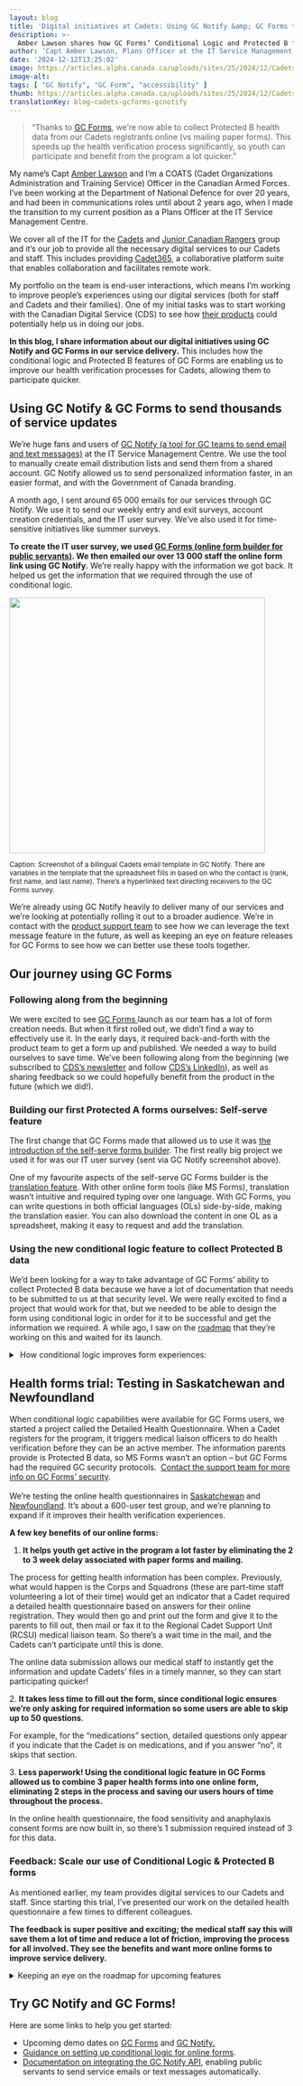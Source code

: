 ```yaml
---
layout: blog
title: 'Digital initiatives at Cadets: Using GC Notify &amp; GC Forms to improve user experiences'
description: >-
  Amber Lawson shares how GC Forms’ Conditional Logic and Protected B features speed up the processing of Cadets’ health files, enabling quicker participation.
author: 'Capt Amber Lawson, Plans Officer at the IT Service Management Centre, Canadian Armed Forces (CAF)'
date: '2024-12-12T13:25:02'
image: https://articles.alpha.canada.ca/uploads/sites/25/2024/12/CadetsGCForms_PostCadetsGCForms_Blog_Post_3-2.jpg
image-alt: 
tags: [ "GC Notify", "GC Form", "accessibility" ]
thumb: https://articles.alpha.canada.ca/uploads/sites/25/2024/12/CadetsGCForms_PostCadetsGCForms_Blog_Post_3-2.jpg
translationKey: blog-cadets-gcforms-gcnotify
---
```


<blockquote class="wp-block-quote is-layout-flow wp-block-quote-is-layout-flow">
<p>“Thanks to <a href="https://articles.alpha.canada.ca/forms-formulaires/?utm_source=EN_CadetsBlog2024&amp;utm_medium=Blog+Post&amp;utm_campaign=forms_blogs" target="_blank" rel="noreferrer noopener">GC Forms</a>, we’re now able to collect Protected B health data from our Cadets registrants online (vs mailing paper forms). This speeds up the health verification process significantly, so youth can participate and benefit from the program a lot quicker.”</p>
</blockquote>



<p>My name’s Capt <a href="https://www.linkedin.com/in/amber-lawson-b03691113/" target="_blank" rel="noreferrer noopener">Amber Lawson</a> and I’m a COATS (Cadet Organizations Administration and Training Service) Officer in the Canadian Armed Forces. I’ve been working at the Department of National Defence for over 20 years, and had been in communications roles until about 2 years ago, when I made the transition to my current position as a Plans Officer at the IT Service Management Centre.&nbsp;</p>



<p>We cover all of the IT for the <a href="https://www.canada.ca/en/department-national-defence/services/cadets-junior-canadian-rangers/cadets.html" target="_blank" rel="noreferrer noopener">Cadets</a> and <a href="https://www.canada.ca/en/department-national-defence/services/cadets-junior-canadian-rangers/junior-canadian-rangers.html" target="_blank" rel="noreferrer noopener">Junior Canadian Rangers</a> group and it’s our job to provide all the necessary digital services to our Cadets and staff. This includes providing <a href="https://www.canada.ca/en/department-national-defence/services/cadets-junior-canadian-rangers/cadets/cadet-o365.html" target="_blank" rel="noreferrer noopener">Cadet365</a>, a collaborative platform suite that enables collaboration and facilitates remote work.&nbsp;</p>



<p>My portfolio on the team is end-user interactions, which means I’m working to improve people’s experiences using our digital services (both for staff and Cadets and their families). One of my initial tasks was to start working with the Canadian Digital Service (CDS) to see how <a href="https://digital.canada.ca/" target="_blank" rel="noreferrer noopener">their products</a> could potentially help us in doing our jobs.</p>



<p><strong>In this blog, I share information about our digital initiatives using GC Notify and GC Forms in our service delivery.</strong> This includes how the conditional logic and Protected B features of GC Forms are enabling us to improve our health verification processes for Cadets, allowing them to participate quicker.</p>



<h2 class="wp-block-heading" id="h-using-gc-notify-amp-gc-forms-to-send-thousands-of-service-updates"><strong>Using GC Notify &amp; GC Forms to send thousands of service updates</strong></h2>



<p>We’re huge fans and users of <a href="https://notification.canada.ca/home?utm_source=EN_CadetsBlog2024&amp;utm_medium=Blog+Post&amp;utm_campaign=CDS_Blogs" target="_blank" rel="noreferrer noopener">GC Notify (a tool for GC teams to send email and text messages)</a> at the IT Service Management Centre. We use the tool to manually create email distribution lists and send them from a shared account. GC Notify allowed us to send personalized information faster, in an easier format, and with the Government of Canada branding.&nbsp;</p>



<p>A month ago, I sent around 65 000 emails for our services through GC Notify. We use it to send our weekly entry and exit surveys, account creation credentials, and the IT user survey. We’ve also used it for time-sensitive initiatives like summer surveys.</p>



<p><strong>To create the IT user survey, we used </strong><a href="https://articles.alpha.canada.ca/forms-formulaires/?utm_source=EN_CadetsBlog2024&amp;utm_medium=Blog+Post&amp;utm_campaign=forms_blogs" target="_blank" rel="noreferrer noopener"><strong>GC Forms (online form builder for public servants)</strong></a><strong>. We then emailed our over 13 000 staff the online form link using GC Notify.</strong> We&#8217;re really happy with the information we got back. It helped us get the information that we required through the use of conditional logic. &nbsp;</p>


<img loading="lazy" decoding="async" width="499" height="813" src="https://articles.alpha.canada.ca/uploads/sites/25/2024/12/Survey-Capture-for-CDS-1.png" alt="" class="wp-image-2321" style="width: 453px;height: auto;max-width: 100%;" srcset="https://articles.alpha.canada.ca/uploads/sites/25/2024/12/Survey-Capture-for-CDS-1.png 499w, https://articles.alpha.canada.ca/uploads/sites/25/2024/12/Survey-Capture-for-CDS-1-184x300.png 184w" sizes="auto, (max-width: 499px) 100vw, 499px" />


<p style="font-size:12px">Caption: Screenshot of a bilingual Cadets email template in GC Notify. There are variables in the template that the spreadsheet fills in based on who the contact is (rank, first name, and last name). There’s a hyperlinked text directing receivers to the GC Forms survey.</p>



<p>We’re already using GC Notify heavily to deliver many of our services and we&#8217;re looking at potentially rolling it out to a broader audience. We’re in contact with the <a href="https://notification.canada.ca/contact?utm_source=EN_CadetsBlog2024&amp;utm_medium=Blog+Post&amp;utm_campaign=CDS_Blogs" target="_blank" rel="noreferrer noopener">product support team</a> to see how we can leverage the text message feature in the future, as well as keeping an eye on feature releases for GC Forms to see how we can better use these tools together.</p>



<h2 class="wp-block-heading" id="h-our-journey-using-gc-forms"><strong>Our journey using GC Forms</strong></h2>



<h3 class="wp-block-heading" id="h-following-along-from-the-beginning"><strong>Following along from the beginning</strong></h3>



<p>We were excited to see <a href="https://articles.alpha.canada.ca/forms-formulaires/?utm_source=EN_CadetsBlog2024&amp;utm_medium=Blog+Post&amp;utm_campaign=forms_blogs" target="_blank" rel="noreferrer noopener">GC Forms </a>launch as our team has a lot of form creation needs. But when it first rolled out, we didn’t find a way to effectively use it. In the early days, it required back-and-forth with the product team to get a form up and published. We needed a way to build ourselves to save time. We’ve been following along from the beginning (we subscribed to <a href="https://us15.campaign-archive.com/home/?u=729a207773f7324e217a1d945&amp;id=eb357181d2" target="_blank" rel="noreferrer noopener">CDS’s newsletter</a> and follow <a href="https://www.linkedin.com/company/cds-snc/" target="_blank" rel="noreferrer noopener">CDS’s LinkedIn</a>), as well as sharing feedback so we could hopefully benefit from the product in the future (which we did!).</p>



<h3 class="wp-block-heading" id="h-building-our-first-protected-a-forms-ourselves-self-serve-feature"><strong>Building our first Protected A forms ourselves: Self-serve feature</strong></h3>



<p>The first change that GC Forms made that allowed us to use it was <a href="https://articles.alpha.canada.ca/forms-formulaires/features/?utm_source=EN_CadetsBlog2024&amp;utm_medium=Blog+Post&amp;utm_campaign=forms_blogs" target="_blank" rel="noreferrer noopener">the introduction of the self-serve forms builder</a>. The first really big project we used it for was our IT user survey (sent via GC Notify screenshot above).</p>



<p>One of my favourite aspects of the self-serve GC Forms builder is the <a href="https://articles.alpha.canada.ca/forms-formulaires/features/" target="_blank" rel="noreferrer noopener">translation feature</a>. With other online form tools (like MS Forms), translation wasn’t intuitive and required typing over one language. With GC Forms, you can write questions in both official languages (OLs) side-by-side, making the translation easier. You can also download the content in one OL as a spreadsheet, making it easy to request and add the translation.</p>



<h3 class="wp-block-heading" id="h-using-the-new-conditional-logic-feature-to-collect-protected-b-data"><strong>Using the new conditional logic feature to collect Protected B data</strong></h3>



<p>We&#8217;d been looking for a way to take advantage of GC Forms’ ability to collect Protected B data because we have a lot of documentation that needs to be submitted to us at that security level. We were really excited to find a project that would work for that, but we needed to be able to design the form using conditional logic in order for it to be successful and get the information we required. A while ago, I saw on the <a href="https://trello.com/b/napn8wCR/gc-forms-strategic-roadmap-en" target="_blank" rel="noreferrer noopener">roadmap</a> that they’re working on this and waited for its launch.</p>



<details class="wp-block-cds-snc-accordion"><summary>&nbsp;How conditional logic improves form experiences:</summary>
<p>Conditional logic changes what people see when they fill out a form, depending on their previous answers. This improves the experience, especially when the form is long or complex. Splitting online forms into multiple pages and applying conditional rules can help make it easier and quicker to fill out. This means it’s possible to ask some questions only when relevant or to route people down different paths. As a result, the quality of data collected often also improves.</p>



<p><a href="https://articles.alpha.canada.ca/forms-formulaires/setting-up-form-logic/?utm_source=EN_CadetsBlog2024&amp;utm_medium=Blog+Post&amp;utm_campaign=forms_blogs#h-applying-display-logic-to-a-form" target="_blank" rel="noreferrer noopener"><strong>Learn more about setting up a form with conditional logic.</strong></a></p>
</details>



<h2 class="wp-block-heading" id="h-health-forms-trial-testing-in-saskatchewan-and-newfoundland"><strong>Health forms trial: Testing in Saskatchewan and Newfoundland</strong></h2>



<p class="has-medium-font-size">When conditional logic capabilities were available for GC Forms users, we started a project called the Detailed Health Questionnaire. When a Cadet registers for the program, it triggers medical liaison officers to do health verification before they can be an active member. The information parents provide is Protected B data, so MS Forms wasn’t an option – but GC Forms had the required GC security protocols.&nbsp;&nbsp;<a href="https://forms-formulaires.alpha.canada.ca/en/contact" target="_blank" rel="noreferrer noopener">Contact the support team for more info on GC Forms’ security</a>.<br><br>We’re testing the online health questionnaires in <a href="https://forms-formulaires.alpha.canada.ca/en/id/cm0zc62eo00d56ci6awl6dgk9" target="_blank" rel="noreferrer noopener">Saskatchewan</a> and <a href="https://forms-formulaires.alpha.canada.ca/en/id/cm10tstop00h36ci68ifj8h96" target="_blank" rel="noreferrer noopener">Newfoundland</a>. It’s about a 600-user test group, and we’re planning to expand if it improves their health verification experiences.</p>



<p class="has-medium-font-size"><strong>A few key benefits of our online forms:</strong> </p>



<ol class="wp-block-list">
<li><strong>It helps youth get active in the program a lot faster by eliminating the 2 to 3 week delay associated with paper forms and mailing.</strong>&nbsp;</li>
</ol>



<p class="has-medium-font-size">The process for getting health information has been complex. Previously, what would happen is the Corps and Squadrons (these are part-time staff volunteering a lot of their time) would get an indicator that a Cadet required a detailed health questionnaire based on answers for their online registration. They would then go and print out the form and give it to the parents to fill out, then mail or fax it to the Regional Cadet Support Unit (RCSU) medical liaison team. So there&#8217;s a wait time in the mail, and the Cadets can’t participate until this is done.&nbsp;</p>



<p class="has-medium-font-size">The online data submission allows our medical staff to instantly get the information and update Cadets’ files in a timely manner, so they can start participating quicker!</p>



<p>2. <strong>It takes less time to fill out the form, since conditional logic ensures we’re only asking for required information so some users are able to skip up to 50 questions</strong>.</p>



<p>For example, for the “medications” section, detailed questions only appear if you indicate that the Cadet is on medications, and if you answer “no”, it skips that section.&nbsp;</p>



<p>3. <strong>Less paperwork! Using the conditional logic feature in GC Forms allowed us to combine 3 paper health forms into one online form, eliminating 2 steps in the process and saving our users hours of time throughout the process.</strong></p>



<p>In the online health questionnaire, the food sensitivity and anaphylaxis consent forms are now built in, so there’s 1 submission required instead of 3 for this data.</p>



<h3 class="wp-block-heading" id="h-feedback-scale-our-use-of-conditional-logic-amp-protected-b-forms"><strong>Feedback: Scale our use of Conditional Logic &amp; Protected B forms</strong></h3>



<p>As mentioned earlier, my team provides digital services to our Cadets and staff. Since starting this trial, I&#8217;ve presented our work on the detailed health questionnaire a few times to different colleagues.</p>



<p><strong>The feedback is super positive and exciting; the medical staff say this will save them a lot of time and reduce a lot of friction, improving the process for all involved. They see the benefits and want more online forms to improve service delivery.</strong></p>



<details class="wp-block-cds-snc-accordion"><summary>Keeping an eye on the roadmap for upcoming features</summary>
<p>We’re constantly looking to improve how we deliver our services. We’re already big fans and users of GC Forms, but we’re looking forward to the new features on the <a href="https://trello.com/b/napn8wCR/gc-forms-strategic-roadmap-en" target="_blank" rel="noreferrer noopener">product roadmap</a>, as well as improvements to current ones we’re using.</p>



<p><strong>How upcoming features can help us:</strong></p>



<ul class="wp-block-list">
<li><strong>We’re beyond excited for the upcoming attachments feature to save more time and reduce our health paperwork even further.</strong><br>We’ve contacted the GC Forms team about being beta testers for this feature and we’re really excited to see if this can be a long-term solution for our Protected B data collection needs.</li>
</ul>



<ul class="wp-block-list">
<li><strong>Having APIs for both GC Notify and GC Forms could scale our use of both tools.</strong><br>Our health forms, as mentioned above, are currently not being sent using GC Notify. However, it is possible to integrate with GC Notify via its existing API. Once the GC Forms API is available, it will further enhance the integration capabilities, providing even more opportunities for seamless interaction between the systems.</li>
</ul>
</details>



<h2 class="wp-block-heading"><strong>Try GC Notify and GC Forms!</strong></h2>



<p>Here are some links to help you get started:</p>



<ul class="wp-block-list">
<li>Upcoming demo dates on <a href="https://articles.alpha.canada.ca/forms-formulaires/register-for-a-demo/?utm_source=EN_CadetsBlog2024&amp;utm_medium=Blog+Post&amp;utm_campaign=forms_blogs" target="_blank" rel="noreferrer noopener">GC Forms</a> and <a href="https://notification.canada.ca/home?utm_source=EN_CadetsBlog2024&amp;utm_medium=Blog+Post&amp;utm_campaign=CDS_Blogs" target="_blank" rel="noreferrer noopener">GC Notify.</a></li>



<li><a href="https://articles.alpha.canada.ca/forms-formulaires/setting-up-form-logic/?utm_source=EN_CadetsBlog2024&amp;utm_medium=Blog+Post&amp;utm_campaign=forms_blogs#h-applying-display-logic-to-a-form" target="_blank" rel="noreferrer noopener">Guidance on setting up conditional logic for online forms</a>.</li>



<li><a href="https://documentation.notification.canada.ca/en/?utm_source=EN_CadetsBlog2024&amp;utm_medium=Blog%20Post&amp;utm_campaign=CDS_Blogs" target="_blank" rel="noreferrer noopener">Documentation on integrating the GC Notify API</a>, enabling public servants to send service emails or text messages automatically.</li>
</ul>



<p></p>

